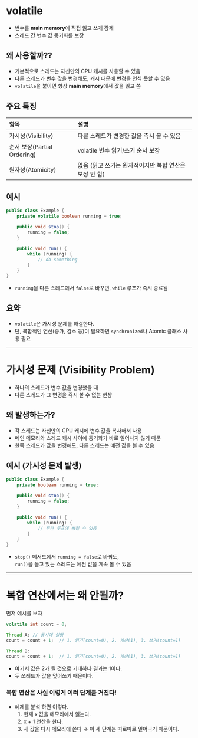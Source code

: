 
# volatile

- 변수를 **main memory**에 직접 읽고 쓰게 강제
- 스레드 간 변수 값 동기화를 보장

## 왜 사용할까??

- 기본적으로 스레드는 자신만의 CPU 캐시를 사용할 수 있음
- 다른 스레드가 변수 값을 변경해도, 캐시 때문에 변경을 인식 못할 수 있음
- `volatile`을 붙이면 항상 **main memory**에서 값을 읽고 씀

## 주요 특징

| 항목 | 설명 |
|:-----|:-----|
| 가시성(Visibility) | 다른 스레드가 변경한 값을 즉시 볼 수 있음 |
| 순서 보장(Partial Ordering) | volatile 변수 읽기/쓰기 순서 보장 |
| 원자성(Atomicity) | 없음 (읽고 쓰기는 원자적이지만 복합 연산은 보장 안 함) |


## 예시
```java
public class Example {
    private volatile boolean running = true;

    public void stop() {
        running = false;
    }

    public void run() {
        while (running) {
            // do something
        }
    }
}
```
- `running`을 다른 스레드에서 `false`로 바꾸면, `while` 루프가 즉시 종료됨

## 요약

- `volatile`은 가시성 문제를 해결한다.
- 단, 복합적인 연산(증가, 감소 등)이 필요하면 `synchronized`나 Atomic 클래스 사용 필요

---

# 가시성 문제 (Visibility Problem)

- 하나의 스레드가 변수 값을 변경했을 때
- 다른 스레드가 그 변경을 즉시 볼 수 없는 현상

## 왜 발생하는가?

- 각 스레드는 자신만의 CPU 캐시에 변수 값을 복사해서 사용
- 메인 메모리와 스레드 캐시 사이에 동기화가 바로 일어나지 않기 때문
- 한쪽 스레드가 값을 변경해도, 다른 스레드는 예전 값을 볼 수 있음

## 예시 (가시성 문제 발생)
```java
public class Example {
    private boolean running = true;

    public void stop() {
        running = false;
    }

    public void run() {
        while (running) {
            // 무한 루프에 빠질 수 있음
        }
    }
}
```
- `stop()` 메서드에서 `running = false`로 바꿔도,  
  `run()`을 돌고 있는 스레드는 예전 값을 계속 볼 수 있음

---

# 복합 연산에서는 왜 안될까?
먼저 예시를 보자
```java
volatile int count = 0;

Thread A: // 동시에 실행
count = count + 1;  // 1. 읽기(count=0), 2. 계산(1), 3. 쓰기(count=1)

Thread B:
count = count + 1;  // 1. 읽기(count=0), 2. 계산(1), 3. 쓰기(count=1)
```
- 여기서 값은 2가 될 것으로 기대하나 결과는 1이다.
- 두 쓰레드가 값을 덮어쓰기 때문이다.

### 복합 연산은 사실 이렇게 여러 단계를 거친다!
- 예제를 분석 하면 이렇다. 
  1. 현재 x 값을 메모리에서 읽는다.
  2. x + 1 연산을 한다.
  3. 새 값을 다시 메모리에 쓴다
  → 이 세 단계는 따로따로 일어나기 때문이다.